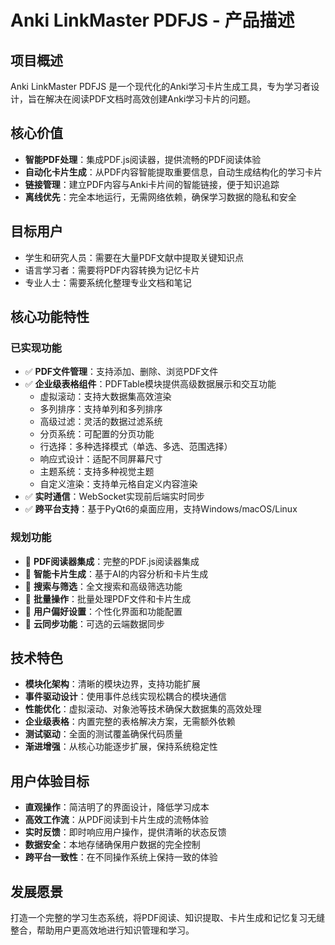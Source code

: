 # Anki LinkMaster PDFJS - 产品描述

## 项目概述
Anki LinkMaster PDFJS 是一个现代化的Anki学习卡片生成工具，专为学习者设计，旨在解决在阅读PDF文档时高效创建Anki学习卡片的问题。

## 核心价值
- **智能PDF处理**：集成PDF.js阅读器，提供流畅的PDF阅读体验
- **自动化卡片生成**：从PDF内容智能提取重要信息，自动生成结构化的学习卡片
- **链接管理**：建立PDF内容与Anki卡片间的智能链接，便于知识追踪
- **离线优先**：完全本地运行，无需网络依赖，确保学习数据的隐私和安全

## 目标用户
- 学生和研究人员：需要在大量PDF文献中提取关键知识点
- 语言学习者：需要将PDF内容转换为记忆卡片
- 专业人士：需要系统化整理专业文档和笔记

## 核心功能特性

### 已实现功能
- ✅ **PDF文件管理**：支持添加、删除、浏览PDF文件
- ✅ **企业级表格组件**：PDFTable模块提供高级数据展示和交互功能
  - 虚拟滚动：支持大数据集高效渲染
  - 多列排序：支持单列和多列排序
  - 高级过滤：灵活的数据过滤系统
  - 分页系统：可配置的分页功能
  - 行选择：多种选择模式（单选、多选、范围选择）
  - 响应式设计：适配不同屏幕尺寸
  - 主题系统：支持多种视觉主题
  - 自定义渲染：支持单元格自定义内容渲染
- ✅ **实时通信**：WebSocket实现前后端实时同步
- ✅ **跨平台支持**：基于PyQt6的桌面应用，支持Windows/macOS/Linux

### 规划功能
- 🔄 **PDF阅读器集成**：完整的PDF.js阅读器集成
- 🔄 **智能卡片生成**：基于AI的内容分析和卡片生成
- 🔄 **搜索与筛选**：全文搜索和高级筛选功能
- 🔄 **批量操作**：批量处理PDF文件和卡片生成
- 🔄 **用户偏好设置**：个性化界面和功能配置
- 🔄 **云同步功能**：可选的云端数据同步

## 技术特色
- **模块化架构**：清晰的模块边界，支持功能扩展
- **事件驱动设计**：使用事件总线实现松耦合的模块通信
- **性能优化**：虚拟滚动、对象池等技术确保大数据集的高效处理
- **企业级表格**：内置完整的表格解决方案，无需额外依赖
- **测试驱动**：全面的测试覆盖确保代码质量
- **渐进增强**：从核心功能逐步扩展，保持系统稳定性

## 用户体验目标
- **直观操作**：简洁明了的界面设计，降低学习成本
- **高效工作流**：从PDF阅读到卡片生成的流畅体验
- **实时反馈**：即时响应用户操作，提供清晰的状态反馈
- **数据安全**：本地存储确保用户数据的完全控制
- **跨平台一致性**：在不同操作系统上保持一致的体验

## 发展愿景
打造一个完整的学习生态系统，将PDF阅读、知识提取、卡片生成和记忆复习无缝整合，帮助用户更高效地进行知识管理和学习。